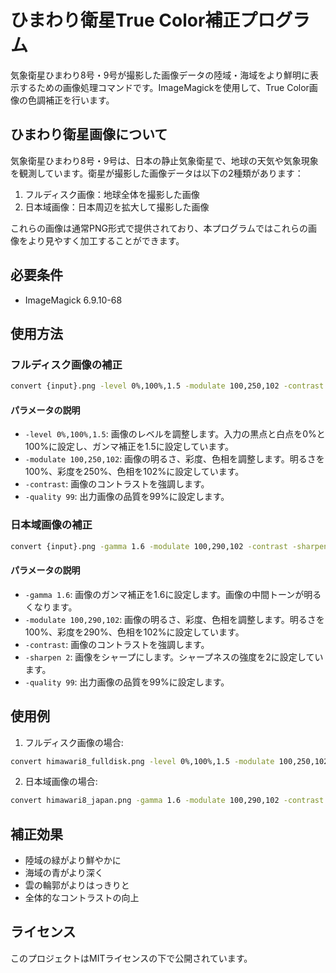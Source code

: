 # ひまわり衛星True Color補正プログラム

気象衛星ひまわり8号・9号が撮影した画像データの陸域・海域をより鮮明に表示するための画像処理コマンドです。ImageMagickを使用して、True Color画像の色調補正を行います。

## ひまわり衛星画像について

気象衛星ひまわり8号・9号は、日本の静止気象衛星で、地球の天気や気象現象を観測しています。衛星が撮影した画像データは以下の2種類があります：

1. フルディスク画像：地球全体を撮影した画像
2. 日本域画像：日本周辺を拡大して撮影した画像

これらの画像は通常PNG形式で提供されており、本プログラムではこれらの画像をより見やすく加工することができます。

## 必要条件

- ImageMagick 6.9.10-68

## 使用方法

### フルディスク画像の補正

```bash
convert {input}.png -level 0%,100%,1.5 -modulate 100,250,102 -contrast -quality 99 {output}.png
```

#### パラメータの説明
- `-level 0%,100%,1.5`: 画像のレベルを調整します。入力の黒点と白点を0%と100%に設定し、ガンマ補正を1.5に設定しています。
- `-modulate 100,250,102`: 画像の明るさ、彩度、色相を調整します。明るさを100%、彩度を250%、色相を102%に設定しています。
- `-contrast`: 画像のコントラストを強調します。
- `-quality 99`: 出力画像の品質を99%に設定します。

### 日本域画像の補正

```bash
convert {input}.png -gamma 1.6 -modulate 100,290,102 -contrast -sharpen 2 -quality 99 {output}.png
```

#### パラメータの説明
- `-gamma 1.6`: 画像のガンマ補正を1.6に設定します。画像の中間トーンが明るくなります。
- `-modulate 100,290,102`: 画像の明るさ、彩度、色相を調整します。明るさを100%、彩度を290%、色相を102%に設定しています。
- `-contrast`: 画像のコントラストを強調します。
- `-sharpen 2`: 画像をシャープにします。シャープネスの強度を2に設定しています。
- `-quality 99`: 出力画像の品質を99%に設定します。

## 使用例

1. フルディスク画像の場合:
```bash
convert himawari8_fulldisk.png -level 0%,100%,1.5 -modulate 100,250,102 -contrast -quality 99 himawari8_fulldisk_enhanced.png
```

2. 日本域画像の場合:
```bash
convert himawari8_japan.png -gamma 1.6 -modulate 100,290,102 -contrast -sharpen 2 -quality 99 himawari8_japan_enhanced.png
```

## 補正効果

- 陸域の緑がより鮮やかに
- 海域の青がより深く
- 雲の輪郭がよりはっきりと
- 全体的なコントラストの向上

## ライセンス

このプロジェクトはMITライセンスの下で公開されています。
